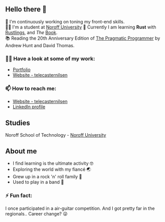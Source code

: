 ## Hello there 👋

🔭 I'm continuously working on toning my front-end skills.<br/>
👨‍🎓 I'm a student at [Noroff University](#studies)
🌱 Currently I am learning **Rust** with [Rustlings](https://github.com/rust-lang/rustlings), and _The_ [Book](https://doc.rust-lang.org/stable/book/).<br/>
📚 Reading the 20th Anniversary Edition of [The Pragmatic Programmer](https://www.goodreads.com/book/show/45280024-the-pragmatic-programmer) by Andrew Hunt and David Thomas.

### 👨‍💻 Have a look at some of my work:

- [Portfolio](https://tcn-portfolio.netlify.app/)
- [Website - telecasternilsen](https://telecasternilsen.netlify.app/)

### 📫 How to reach me:

- [Website - telecasternilsen](https://telecasternilsen.netlify.app/)
- [LinkedIn profile](https://www.linkedin.com/in/tele-caster-nilsen-7002b9249/)

## Studies

Noroff School of Technology - [Noroff University](https://www.noroff.no/en/studies/vocational-school/front-end-development)

## About me

- I find learning is the ultimate activity 🤓
- Exploring the world with my fiancé 🌏
- Grew up in a rock 'n' roll family 🤘
- Used to play in a band 🎸

### ⚡ Fun fact:

I once participated in a air-guitar competition. And I got pretty far in the regionals.. Career change? 😜
